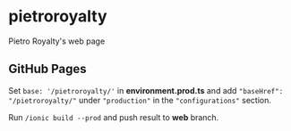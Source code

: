 # pietroroyalty
Pietro Royalty's web page

## GitHub Pages

Set `base: '/pietroroyalty/'` in **environment.prod.ts** and add `"baseHref": "/pietroroyalty/"` under `"production"` in the `"configurations"` section.

Run `/ionic build --prod` and push result to **web** branch.